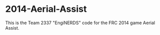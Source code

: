 2014-Aerial-Assist
==================

This is the Team 2337 "EngiNERDS" code for the FRC 2014 game Aerial Assist.


